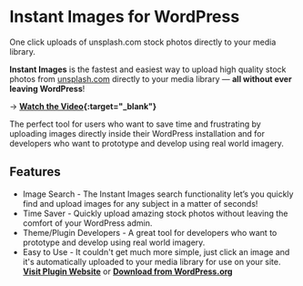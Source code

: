 # Instant Images for WordPress
One click uploads of unsplash.com stock photos directly to your media library. 

**Instant Images** is the fastest and easiest way to upload high quality stock photos from [unsplash.com](http://unsplash.com) directly to your media library — **all without ever leaving WordPress**! 

→ **[Watch the Video](https://www.youtube.com/watch?v=s6Q7Kfi2f1c){:target="_blank"}**

The perfect tool for users who want to save time and frustrating by uploading images directly inside their WordPress installation and for developers who want to prototype and develop using real world imagery.

## Features

* Image Search - The Instant Images search functionality let’s you quickly find and upload images for any subject in a matter of seconds!
* Time Saver - Quickly upload amazing stock photos without leaving the comfort of your WordPress admin.
* Theme/Plugin Developers - A great tool for developers who want to prototype and develop using real world imagery.
* Easy to Use - It couldn't get much more simple, just click an image and it's automatically uploaded to your media library for use on your site.
**[Visit Plugin Website](https://connekthq.com/plugins/instant-images/)**  or  **[Download from WordPress.org](https://wordpress.org/plugins/instant-images/)**
